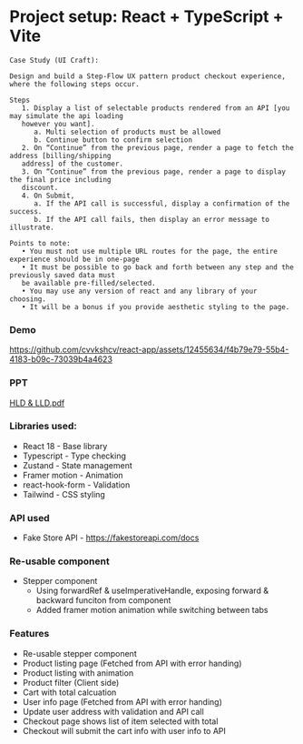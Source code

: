 # Project setup: React + TypeScript + Vite

```
Case Study (UI Craft):

Design and build a Step-Flow UX pattern product checkout experience, where the following steps occur.

Steps
   1. Display a list of selectable products rendered from an API [you may simulate the api loading
   however you want].
      a. Multi selection of products must be allowed
      b. Continue button to confirm selection
   2. On “Continue” from the previous page, render a page to fetch the address [billing/shipping
   address] of the customer.
   3. On “Continue” from the previous page, render a page to display the final price including
   discount.
   4. On Submit,
      a. If the API call is successful, display a confirmation of the success.
      b. If the API call fails, then display an error message to illustrate.

Points to note:
   • You must not use multiple URL routes for the page, the entire experience should be in one-page
   • It must be possible to go back and forth between any step and the previously saved data must
   be available pre-filled/selected.
   • You may use any version of react and any library of your choosing.
   • It will be a bonus if you provide aesthetic styling to the page.
```

### Demo

https://github.com/cvvkshcv/react-app/assets/12455634/f4b79e79-55b4-4183-b09c-73039b4a4623

### PPT

[HLD & LLD.pdf](https://github.com/cvvkshcv/react-app/files/12588884/HLD.LLD.pdf)


### Libraries used:

- React 18 - Base library
- Typescript - Type checking
- Zustand - State management
- Framer motion - Animation
- react-hook-form - Validation
- Tailwind - CSS styling

### API used

- Fake Store API - https://fakestoreapi.com/docs

### Re-usable component

- Stepper component
  - Using forwardRef & useImperativeHandle, exposing forward & backward funciton from component
  - Added framer motion animation while switching between tabs

### Features

- Re-usable stepper component
- Product listing page (Fetched from API with error handing)
- Product listing with animation
- Product filter (Client side)
- Cart with total calcuation
- User info page (Fetched from API with error handing)
- Update user address with validation and API call
- Checkout page shows list of item selected with total
- Checkout will submit the cart info with user info to API
